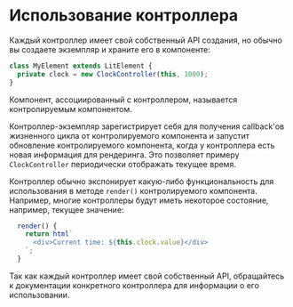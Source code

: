 # Использование контроллера

Каждый контроллер имеет свой собственный API создания, но обычно вы создаете экземпляр и храните его в компоненте:

```ts
class MyElement extends LitElement {
  private clock = new ClockController(this, 1000);
}
```

Компонент, ассоциированный с контроллером, называется контролируемым компонентом.

Контроллер-экземпляр зарегистрирует себя для получения callback'ов жизненного цикла от контролируемого компонента и запустит обновление контролируемого компонента, когда у контроллера есть новая информация для рендеринга. Это позволяет примеру `ClockController` периодически отображать текущее время.

Контроллер обычно экспонирует какую-либо функциональность для использования в методе `render()` контролируемого компонента. Например, многие контроллеры будут иметь некоторое состояние, например, текущее значение:

```ts
  render() {
    return html`
      <div>Current time: ${this.clock.value}</div>
    `;
  }
```

Так как каждый контроллер имеет свой собственный API, обращайтесь к документации конкретного контроллера для информации о его использовании.

